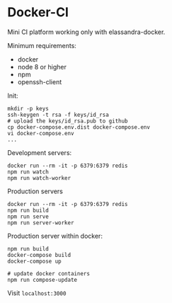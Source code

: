 # Docker-CI

Mini CI platform working only with elassandra-docker.

Minimum requirements:
* docker
* node 8 or higher
* npm
* openssh-client

Init:
```
mkdir -p keys
ssh-keygen -t rsa -f keys/id_rsa
# upload the keys/id_rsa.pub to github
cp docker-compose.env.dist docker-compose.env
vi docker-compose.env
...
```

Development servers:
```
docker run --rm -it -p 6379:6379 redis
npm run watch
npm run watch-worker
```

Production servers
```
docker run --rm -it -p 6379:6379 redis
npm run build
npm run serve
npm run server-worker
```

Production server within docker:
```
npm run build
docker-compose build
docker-compose up

# update docker containers
npm run compose-update
```


Visit `localhost:3000`
